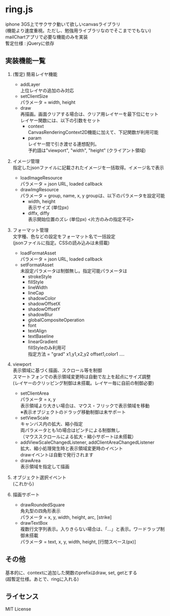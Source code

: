ring.js
======================
iphone 3GS上でサクサク動いて欲しいcanvasライブラリ  
(機能より速度重視。ただし、勉強用ライブラリなのでそこまででもない)  
mailChartアプリで必要な機能のみを実装  
暫定仕様 : jQueryに依存

実装機能一覧
------
1. (暫定) 簡易レイヤ機能
    * addLayer  
    上位レイヤの追加のみ対応
    * setClientSize  
    パラメータ = width, height
    * draw  
    再描画。画面クリアする場合は、クリア用レイヤーを最下位にセット  
    レイヤー関数には、以下の引数をセット
      * context  
      CanvasRenderingContext2D機能に加えて、下記関数が利用可能
      * param  
      レイヤー間で引き渡せる連想配列。  
      予約語は"viewport", "width", "height" (クライアント領域)

2. イメージ管理  
    指定したjsonファイルに記載されたイメージを一括取得。イメージ名で表示
    * loadImageResource  
    パラメータ = json URL, loaded callback
    * drawImgResource  
    パラメータ = group, name, x, y
    groupは、以下のパラメータを設定可能
      * width, height  
      表示サイズ (単位px)
      * diffx, diffy  
      表示開始位置のズレ (単位px) <片方のみの指定不可>

3. フォーマット管理  
   文字種、色などの設定をフォーマット名で一括設定  
    (jsonファイルに指定。CSSの読み込みは未搭載)
    * loadFormatAsset  
    パラメータ = json URL, loaded callback
    * setFormatAsset  
    未設定パラメータは制御無し。指定可能パラメータは  
      * strokeStyle
      * fillStyle
      * lineWidth
      * lineCap
      * shadowColor
      * shadowOffsetX
      * shadowOffsetY
      * shadowBlur
      * globalCompositeOperation
      * font
      * textAlign
      * textBaseline
      * linearGradient  
      fillStyleのみ利用可  
      指定方法 = "grad" x1,y1,x2,y2 offset1,color1 ....

4. viewport  
   表示領域に基づく描画、スクロール等を制御  
   スマートフォンでの表示領域変更時は自動で左上を起点にサイズ調整  
   (レイヤーのクリッピング制御は未搭載。レイヤー毎に自前の制御必要)
    * setClientArea  
    パラメータ = x, y  
    表示領域より大きい場合は、マウス・フリックで表示領域を移動  
    ※表示オブジェクトのドラッグ移動制御は未サポート
    * setViewScale  
    キャンバス内の拡大、縮小指定  
    両パラメータとも1の場合はピンチによる制御無し  
    （マウススクロールによる拡大・縮小サポートは未搭載）
    * addViewScaleChangedListener, addClientAreaChangedListener  
    拡大、縮小処理発生時と表示領域変更時のイベント  
    drawイベントは自動で発行されます   
    * drawArea  
    表示領域を指定して描画

5. オブジェクト選択イベント  
(これから)

6. 描画サポート
    * drawRoundedSquare  
    角丸型の四角形表示  
    パラメータ = x, y, width, height, arc, [strike]
    * drawTextBox  
    複数行文字列表示。入りきらない場合は、「...」と表示。ワードラップ制御未搭載  
    パラメータ = text, x, y, width, height, [行間スペース(px)]


その他
------
基本的に、contextに追加した関数のprefixはdraw, set, getとする　　  
(超暫定仕様。あとで、ringに入れる)

ライセンス
------
MIT License
